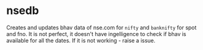 # nsedb

Creates and updates bhav data of nse.com for `nifty` and `banknifty` for spot and fno.
It is not perfect, it doesn't have ingelligence to check if bhav is available for all the dates.
If it is not working - raise a issue.


